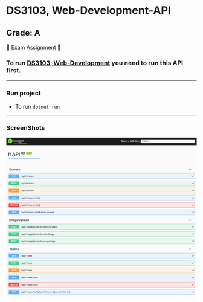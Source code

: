 # DS3103, Web-Development-API
## Grade: A

[📜 Exam Assignment 📜](Exam-DS3103-Webutvikling-H2023.pdf)

### To run [DS3103, Web-Development](https://github.com/Jakub-G-Education/DS3103-Web-Development) you need to run this API first.

<hr>

### Run project
 * To run ```dotnet run```

<hr>


### ScreenShots
<div align="center">
  <img width="600" src="https://raw.githubusercontent.com/Jakub-G-Education/DS3103-Web-Development-API/refs/heads/main/ScreenShots/Skjermbilde%202024-12-11%20141525.png" />
</div>
